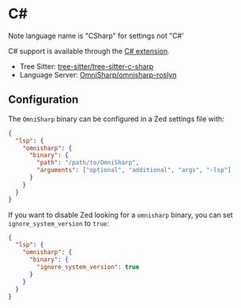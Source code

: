 # C#

Note language name is "CSharp" for settings not "C#'

C# support is available through the [C# extension](https://github.com/zed-industries/zed/tree/main/extensions/csharp).

- Tree Sitter: [tree-sitter/tree-sitter-c-sharp](https://github.com/tree-sitter/tree-sitter-c-sharp)
- Language Server: [OmniSharp/omnisharp-roslyn](https://github.com/OmniSharp/omnisharp-roslyn)

## Configuration

The `OmniSharp` binary can be configured in a Zed settings file with:

```json
{
  "lsp": {
    "omnisharp": {
      "binary": {
        "path": "/path/to/OmniSharp",
        "arguments": ["optional", "additional", "args", "-lsp"]
      }
    }
  }
}
```

If you want to disable Zed looking for a `omnisharp` binary, you can set `ignore_system_version` to `true`:

```json
{
  "lsp": {
    "omnisharp": {
      "binary": {
        "ignore_system_version": true
      }
    }
  }
}
```
